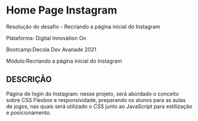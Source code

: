 # Home Page Instagram

Resolução do desafio - Recriando a página inicial do Instagram

Plataforma: Digital Innovation On

Bootcamp:Decola Dev Avanade 2021

Módulo:Recriando a página inicial do Instagram

## DESCRIÇÃO

Página de login do Instagram: nesse projeto, será abordado o conceito sobre CSS Flexbox e responsividade, preparando os alunos para as aulas de jogos, nas quais será utilizado o CSS junto ao JavaScript para estilização e posicionamento.
